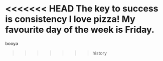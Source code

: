 <<<<<<< HEAD
The key to success is consistency
I love pizza!
My favourite day of the week is Friday.
=======
booya
>>>>>>> history
